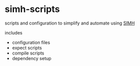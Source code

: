 # simh-scripts
scripts and configuration to simplify and automate using [SIMH](https://github.com/simh/simh)


includes 
* configuration files
* expect scripts
* compile scripts
* dependency setup


